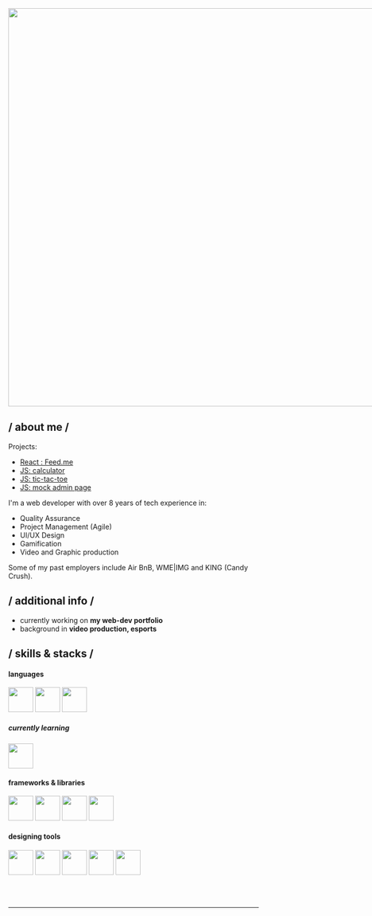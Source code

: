 <div>

<div style="display: flex; flex-direction: row; column-gap: 20px">

<div>

<img style="width: 800px; align: left" src="https://gifdb.com/images/high/vaporwave-80s-city-mxa15mtookmrjlyk.webp"/>

</div>

<div style="align: right; display: flex; flex-direction: column; border: 2px solid white">

</div>

</div>   

</div>


<h2> / about me /</h2>

Projects: 
  - <a href ="https://lustrous-cobbler-174e6c.netlify.app/">React : Feed.me</a>
  - <a href ="https://depwine.github.io/calculator/">JS: calculator</a>
  - <a href ="https://depwine.github.io/tic-tac-toe/">JS: tic-tac-toe</a>
  -  <a href ="https://depwine.github.io/admin-page/">JS: mock admin page</a>
    
I'm a web developer with over 8 years of tech experience in:
  - Quality Assurance
  - Project Management (Agile)
  - UI/UX Design
  - Gamification
  - Video and Graphic production
  
Some of my past employers include Air BnB, WME|IMG and KING (Candy Crush).

<h2> / additional info /</h2>

  - currently working on **my web-dev portfolio**
  - background in **video production, esports**

<h2> / skills & stacks / </h2>
<h4> languages </h4>
<div>
<img style ="height: 50px" src="https://cdn.jsdelivr.net/gh/devicons/devicon/icons/javascript/javascript-original.svg" />
<img style ="height: 50px" src="https://cdn.jsdelivr.net/gh/devicons/devicon/icons/css3/css3-original-wordmark.svg" />
<img style ="height: 50px" src="https://cdn.jsdelivr.net/gh/devicons/devicon/icons/html5/html5-original-wordmark.svg" />
</div>
<h5> currently learning </h5>
<div>
<img style ="height: 50px" src="https://cdn.jsdelivr.net/gh/devicons/devicon/icons/typescript/typescript-original.svg" />
</div>
  
<h4> frameworks & libraries </h4>
<div>
<img style ="height: 50px" src="https://cdn.jsdelivr.net/gh/devicons/devicon/icons/react/react-original-wordmark.svg" />
<img style ="height: 50px" src="https://cdn.jsdelivr.net/gh/devicons/devicon/icons/nodejs/nodejs-original.svg" />
<img style ="height: 50px" src="https://cdn.jsdelivr.net/gh/devicons/devicon/icons/mongodb/mongodb-original.svg" />
<img style ="height: 50px" src="https://cdn.jsdelivr.net/gh/devicons/devicon/icons/express/express-original.svg" />
</div>
  
<h4> designing tools </h4>
<div>
<img style ="height: 50px" src="https://cdn.jsdelivr.net/gh/devicons/devicon/icons/photoshop/photoshop-plain.svg" />
<img style ="height: 50px" src="https://cdn.jsdelivr.net/gh/devicons/devicon/icons/illustrator/illustrator-plain.svg" />
<img style ="height: 50px" src="https://cdn.jsdelivr.net/gh/devicons/devicon/icons/premierepro/premierepro-plain.svg" />
<img style ="height: 50px" src="https://cdn.jsdelivr.net/gh/devicons/devicon/icons/figma/figma-original.svg" />
<img style ="height: 50px" src="https://cdn.jsdelivr.net/gh/devicons/devicon/icons/canva/canva-original.svg" />
</div>

</br></br>
  
<div align="right">
  </div>
  </div>

------
